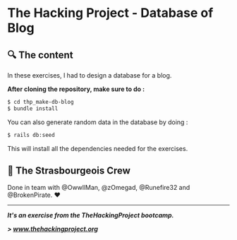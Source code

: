 # The Hacking Project - Database of Blog


## :mag: The content
In these exercises, I had to design a database for a blog.

**After cloning the repository, make sure to do :**
```sh
$ cd thp_make-db-blog
$ bundle install
```

You can also generate random data in the database by doing :
```sh
$ rails db:seed
```

This will install all the dependencies needed for the exercises.

## :european_post_office: The Strasbourgeois Crew
Done in team with @OwwllMan, @zOmegad, @Runefire32 and @BrokenPirate. :heart:

<hr>

***It's an exercise from the TheHackingProject bootcamp.***

***> www.thehackingproject.org***
